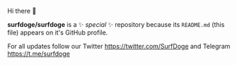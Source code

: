 Hi there 👋

**surfdoge/surfdoge** is a ✨ _special_ ✨ repository because its `README.md` (this file) appears on it's GitHub profile.

For all updates follow our Twitter https://twitter.com/SurfDoge and Telegram https://t.me/surfdoge
